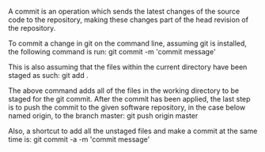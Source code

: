   A commit is an operation which sends the latest changes of the source code to the repository, making these changes part of the head revision of the repository.
 
 
To commit a change in git on the command line, assuming git is installed, the following command is run:
git commit -m 'commit message'

This is also assuming that the files within the current directory have been staged as such:
git add .

The above command adds all of the files in the working directory to be staged for the git commit. After the commit has been applied, the last step is to push the commit to the given software repository, in the case below named origin, to the branch master:
git push origin master

Also, a shortcut to add all the unstaged files and make a commit at the same time is:
git commit -a -m 'commit message'
